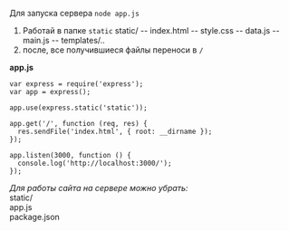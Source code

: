 Для запуска сервера `node app.js`

1. Работай в папке `static`
static/
-- index.html
-- style.css
-- data.js
-- main.js
-- templates/..
2. после, все получившиеся файлы переноси в `/`

**app.js**
```
var express = require('express');
var app = express();

app.use(express.static('static'));

app.get('/', function (req, res) {
  res.sendFile('index.html', { root: __dirname });
});

app.listen(3000, function () {
  console.log('http://localhost:3000/');
});
```

_Для работы сайта на сервере можно убрать:_  
static/  
app.js  
package.json   